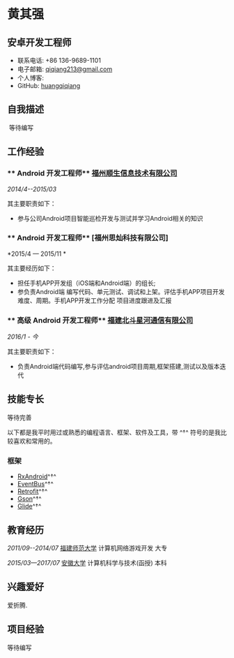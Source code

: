 # 黄其强

## 安卓开发工程师

- 联系电话: +86 136-9689-1101
- 电子邮箱: qiqiang213@gmail.com
- 个人博客: 
- GitHub: [huangqiqiang](https://github.com/huangqiqiang)


## 自我描述

 等待编写


## 工作经验

### ** Android 开发工程师** [福州顺生信息技术有限公司](http://www.samesun.net/)

*2014/4--2015/03*

其主要职责如下：

* 参与公司Android项目智能巡检开发与测试并学习Android相关的知识

### ** Android 开发工程师** [福州思灿科技有限公司]

*2015/4 — 2015/11 *

其主要经历如下：

* 担任手机APP开发组（iOS端和Android端）的组长;
* 参负责Android端 编写代码、单元测试、调试和上架。评估手机APP项目开发难度、周期。手机APP开发工作分配 项目进度跟进及汇报

### ** 高级 Android 开发工程师** [福建北斗星河通信有限公司](http://www.beidouxh.cn/)

*2016/1 - 今*

其主要职责如下：

* 负责Android端代码编写,参与评估android项目周期,框架搭建,测试以及版本迭代 


## 技能专长


等待完善

以下都是我平时用过或熟悉的编程语言、框架、软件及工具，带 ^†^ 符号的是我比较喜欢和常用的。

### 框架

- [RxAndroid](https://github.com/ReactiveX/RxAndroid)^†^
- [EventBus](https://github.com/greenrobot/EventBus)^†^
- [Retrofit](https://github.com/square/retrofit)^†^
- [Gson](https://github.com/google/gson)^†^
- [Glide](https://github.com/bumptech/glide)^†^


## 教育经历

*2011/09--2014/07* [福建师范大学](http://www.fjnu.edu.cn) 计算机网络游戏开发 大专

*2015/03—2017/07* [安徽大学](http://www.ahu.edu.cn/) 计算机科学与技术(函授) 本科

## 兴趣爱好

爱折腾.

## 项目经验 

等待编写

